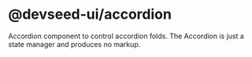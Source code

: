 # @devseed-ui/accordion

Accordion component to control accordion folds. The Accordion is just a state manager and produces no markup.
